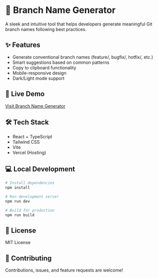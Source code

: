 # 🌿 Branch Name Generator

A sleek and intuitive tool that helps developers generate meaningful Git branch names following best practices.

## ✨ Features

- Generate conventional branch names (feature/, bugfix/, hotfix/, etc.)
- Smart suggestions based on common patterns
- Copy to clipboard functionality
- Mobile-responsive design
- Dark/Light mode support

## 🚀 Live Demo

[Visit Branch Name Generator](https://branch-name-generator.vercel.app)

## 🛠️ Tech Stack

- React + TypeScript
- Tailwind CSS
- Vite
- Vercel (Hosting)

## 💻 Local Development

```bash
# Install dependencies
npm install

# Run development server
npm run dev

# Build for production
npm run build
```

## 📝 License

MIT License

## 🤝 Contributing

Contributions, issues, and feature requests are welcome!
